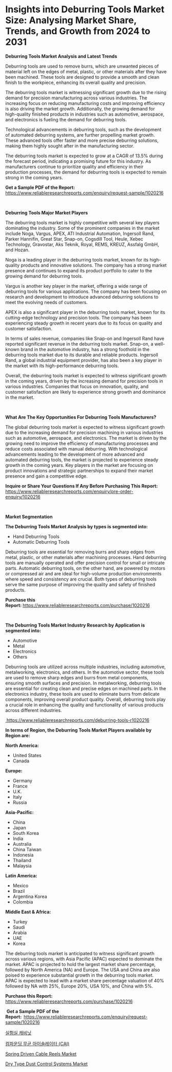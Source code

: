 <p><h1>Insights into Deburring Tools Market Size: Analysing Market Share, Trends, and Growth from 2024 to 2031</h1></p><p><strong>Deburring Tools Market Analysis and Latest Trends</strong></p>
<p><p>Deburring tools are used to remove burrs, which are unwanted pieces of material left on the edges of metal, plastic, or other materials after they have been machined. These tools are designed to provide a smooth and clean finish to the workpiece, enhancing its overall quality and precision.</p><p>The deburring tools market is witnessing significant growth due to the rising demand for precision manufacturing across various industries. The increasing focus on reducing manufacturing costs and improving efficiency is also driving the market growth. Additionally, the growing demand for high-quality finished products in industries such as automotive, aerospace, and electronics is fueling the demand for deburring tools.</p><p>Technological advancements in deburring tools, such as the development of automated deburring systems, are further propelling market growth. These advanced tools offer faster and more precise deburring solutions, making them highly sought after in the manufacturing sector.</p><p>The deburring tools market is expected to grow at a CAGR of 13.5% during the forecast period, indicating a promising future for this industry. As manufacturers continue to prioritize quality and efficiency in their production processes, the demand for deburring tools is expected to remain strong in the coming years.</p></p>
<p><strong>Get a Sample PDF of the Report:&nbsp;</strong> <a href="https://www.reliableresearchreports.com/enquiry/request-sample/1020216">https://www.reliableresearchreports.com/enquiry/request-sample/1020216</a></p>
<p>&nbsp;</p>
<p><strong>Deburring Tools Major Market Players</strong></p>
<p><p>The deburring tools market is highly competitive with several key players dominating the industry. Some of the prominent companies in the market include Noga, Vargus, APEX, ATI Industrial Automation, Ingersoll Rand, Parker Hannifin, Great Star, Snap-on, Cogsdill Tool, Heule, Xebec Technology, Gravostar, Aks Teknik, Royal, REMS, KREUZ, Assfalg GmbH, and Hozan.</p><p>Noga is a leading player in the deburring tools market, known for its high-quality products and innovative solutions. The company has a strong market presence and continues to expand its product portfolio to cater to the growing demand for deburring tools.</p><p>Vargus is another key player in the market, offering a wide range of deburring tools for various applications. The company has been focusing on research and development to introduce advanced deburring solutions to meet the evolving needs of customers.</p><p>APEX is also a significant player in the deburring tools market, known for its cutting-edge technology and precision tools. The company has been experiencing steady growth in recent years due to its focus on quality and customer satisfaction.</p><p>In terms of sales revenue, companies like Snap-on and Ingersoll Rand have reported significant revenue in the deburring tools market. Snap-on, a well-known brand in the automotive industry, has a strong foothold in the deburring tools market due to its durable and reliable products. Ingersoll Rand, a global industrial equipment provider, has also been a key player in the market with its high-performance deburring tools.</p><p>Overall, the deburring tools market is expected to witness significant growth in the coming years, driven by the increasing demand for precision tools in various industries. Companies that focus on innovation, quality, and customer satisfaction are likely to experience strong growth and dominance in the market.</p></p>
<p>&nbsp;</p>
<p><strong>What Are The Key Opportunities For Deburring Tools Manufacturers?</strong></p>
<p><p>The global deburring tools market is expected to witness significant growth due to the increasing demand for precision machining in various industries such as automotive, aerospace, and electronics. The market is driven by the growing need to improve the efficiency of manufacturing processes and reduce costs associated with manual deburring. With technological advancements leading to the development of more advanced and automated deburring tools, the market is projected to experience steady growth in the coming years. Key players in the market are focusing on product innovations and strategic partnerships to expand their market presence and gain a competitive edge.</p></p>
<p><strong>Inquire or Share Your Questions If Any Before Purchasing This Report:</strong> <a href="https://www.reliableresearchreports.com/enquiry/pre-order-enquiry/1020216">https://www.reliableresearchreports.com/enquiry/pre-order-enquiry/1020216</a></p>
<p>&nbsp;</p>
<p><strong>Market Segmentation</strong></p>
<p><strong>The Deburring Tools Market Analysis by types is segmented into:</strong></p>
<p><ul><li>Hand Deburring Tools</li><li>Automatic Deburring Tools</li></ul></p>
<p><p>Deburring tools are essential for removing burrs and sharp edges from metal, plastic, or other materials after machining processes. Hand deburring tools are manually operated and offer precision control for small or intricate parts. Automatic deburring tools, on the other hand, are powered by motors or compressed air and are ideal for high-volume production environments where speed and consistency are crucial. Both types of deburring tools serve the same purpose of improving the quality and safety of finished products.</p></p>
<p><strong>Purchase this Report:&nbsp;</strong><a href="https://www.reliableresearchreports.com/purchase/1020216">https://www.reliableresearchreports.com/purchase/1020216</a></p>
<p>&nbsp;</p>
<p><strong>The Deburring Tools Market Industry Research by Application is segmented into:</strong></p>
<p><ul><li>Automotive</li><li>Metal</li><li>Electronics</li><li>Others</li></ul></p>
<p><p>Deburring tools are utilized across multiple industries, including automotive, metalworking, electronics, and others. In the automotive sector, these tools are used to remove sharp edges and burrs from metal components, ensuring smooth surfaces and precision. In metalworking, deburring tools are essential for creating clean and precise edges on machined parts. In the electronics industry, these tools are used to eliminate burrs from delicate components, improving overall product quality. Overall, deburring tools play a crucial role in enhancing the quality and functionality of various products across different industries.</p></p>
<p><a href="https://www.reliableresearchreports.com/deburring-tools-r1020216">&nbsp;https://www.reliableresearchreports.com/deburring-tools-r1020216</a></p>
<p><strong>In terms of Region, the Deburring Tools Market Players available by Region are:</strong></p>
<p>
    <p> <strong> North America: </strong>
        <ul>
            <li>United States</li>
            <li>Canada</li>
        </ul>
        </p> 
    <p> <strong> Europe: </strong>
        <ul>
            <li>Germany</li>
            <li>France</li>
            <li>U.K.</li>
            <li>Italy</li>
            <li>Russia</li>
        </ul>
        </p> 
    <p> <strong> Asia-Pacific: </strong>
        <ul>
            <li>China</li>
            <li>Japan</li>
            <li>South Korea</li>
            <li>India</li>
            <li>Australia</li>
            <li>China Taiwan</li>
            <li>Indonesia</li>
            <li>Thailand</li>
            <li>Malaysia</li>
        </ul>
        </p> 
    <p> <strong> Latin America: </strong>
        <ul>
            <li>Mexico</li>
            <li>Brazil</li>
            <li>Argentina Korea</li>
            <li>Colombia</li>
        </ul>
        </p> 
    <p> <strong> Middle East & Africa: </strong>
        <ul>
            <li>Turkey</li>
            <li>Saudi</li>
            <li>Arabia</li>
            <li>UAE</li>
            <li>Korea</li>
        </ul>
    </p>
    </p>
<p><p>The deburring tools market is anticipated to witness significant growth across various regions, with Asia Pacific (APAC) expected to dominate the market. APAC is projected to hold the largest market share percentage, followed by North America (NA) and Europe. The USA and China are also poised to experience substantial growth in the deburring tools market. APAC is expected to lead with a market share percentage valuation of 40% followed by NA with 25%, Europe 20%, USA 10%, and China with 5%.</p></p>
<p><strong>Purchase this Report: </strong><a href="https://www.reliableresearchreports.com/purchase/1020216">https://www.reliableresearchreports.com/purchase/1020216</a></p>
<p>&nbsp;<strong>Get a Sample PDF of the Report:&nbsp;&nbsp;</strong><a href="https://www.reliableresearchreports.com/enquiry/request-sample/1020216">https://www.reliableresearchreports.com/enquiry/request-sample/1020216</a></p>
<p><strong></strong></p>
<p><p><a href="https://github.com/ThomasElmes2022/Market-Research-Report-List-1/blob/main/2660958166610.md">실험실 캐비닛</a></p><p><a href="https://github.com/bvubpqd5241630/Market-Research-Report-List-2/blob/main/4890499166611.md">컴파운딩 무균 아이솔레이터 (CAI)</a></p><p><a href="https://github.com/sosoelmasry38/Market-Research-Report-List-1/blob/main/spring-driven-cable-reels-market.md">Spring Driven Cable Reels Market</a></p><p><a href="https://github.com/khkjaxbn36/Market-Research-Report-List-1/blob/main/dry-type-dust-control-systems-market.md">Dry Type Dust Control Systems Market</a></p></p>